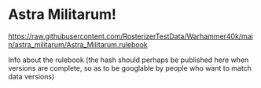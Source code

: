 # Astra Militarum!

https://raw.githubusercontent.com/RosterizerTestData/Warhammer40k/main/astra_militarum/Astra_Militarum.rulebook

Info about the rulebook (the hash should perhaps be published here when versions are complete, so as to be googlable by people who want to match data versions)
